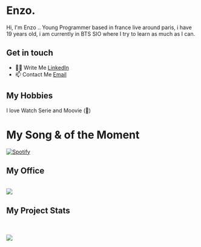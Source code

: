 # Enzo.

<p> Hi, I'm Enzo .. Young Programmer based in france live around paris, i have 19 years old, i am currently in BTS SIO where I try to learn as much as I can. </p>

## Get in touch

* ✍🏻 Write Me [LinkedIn](https://www.linkedin.com/in/enzopoint) <br/>
* 📫 Contact Me [Email](mailto:enzo.carpentier.pro@gmail.com) <br>

## My Hobbies 

I love Watch Serie and Moovie (🤩)

# My Song & of the Moment

[![Spotify](https://github.com/EnzoPoint/EnzoPoint/blob/main/info/spotifysong.png)](https://open.spotify.com/album/2nkto6YNI4rUYTLqEwWJ3o?highlight=spotify:track:7KA4W4McWYRpgf0fWsJZWB)

## My Office
<br>
<a href="https://github.com/EnzoPoint/RainMeter-Themes">
  <img src="https://github.com/EnzoPoint/RainMeter-Themes/blob/main/View Global.jpg"/>
</a>

## My Project Stats

<br>
<br>
<a href="https://github.com/EnzoPoint/github-readme-stats">
  <img align="left" src="https://github-readme-stats.vercel.app/api/top-langs/?username=EnzoPoint&count_private=true&show_icons=true&theme=radical"/>
</a>
